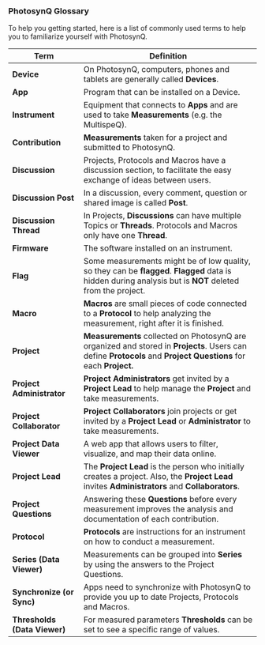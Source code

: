 ### PhotosynQ Glossary
To help you getting started, here is a list of commonly used terms to help you to familiarize yourself with PhotosynQ.

| Term | Definition |
|---|-------------------------------------------------------|
| **Device** | On PhotosynQ, computers, phones and tablets are generally called **Devices**. |
| **App** | Program that can be installed on a Device. |
| **Instrument** | Equipment that connects to **Apps** and are used to take **Measurements** (e.g. the MultispeQ). |
| **Contribution** | **Measurements** taken for a project and submitted to PhotosynQ. |
| **Discussion** | Projects, Protocols and Macros have a discussion section, to facilitate the easy exchange of ideas between users. |
| **Discussion Post** | In a discussion, every comment, question or shared image is called **Post**. |
| **Discussion Thread** | In Projects, **Discussions** can have multiple Topics or **Threads**. Protocols and Macros only have one **Thread**. |
| **Firmware** | The software installed on an instrument. |
| **Flag** | Some measurements might be of low quality, so they can be **flagged**. **Flagged** data is hidden during analysis but is **NOT** deleted from the project. |
| **Macro** | **Macros** are small pieces of code connected to a **Protocol** to help analyzing the measurement, right after it is finished. |
| **Project** | **Measurements** collected on PhotosynQ are organized and stored in **Projects**. Users can define **Protocols** and **Project Questions** for each **Project.**  |
| **Project Administrator** | **Project Administrators** get invited by a **Project Lead** to help manage the **Project** and take measurements. |
| **Project Collaborator** | **Project Collaborators** join projects or get invited by a **Project Lead** or **Administrator** to take measurements. |
| **Project Data Viewer** | A web app that allows users to filter, visualize, and map their data online.  |
| **Project Lead** | The **Project Lead** is the person who initially creates a project. Also, the **Project Lead** invites **Administrators** and **Collaborators**. |
| **Project Questions** | Answering these **Questions** before every measurement improves the analysis and documentation of each contribution. |
| **Protocol** | **Protocols** are instructions for an instrument on how to conduct a measurement. |
| **Series (Data Viewer)** | Measurements can be grouped into **Series** by using the answers to the Project Questions. |
| **Synchronize (or Sync)** | Apps need to synchronize with PhotosynQ to provide you up to date Projects, Protocols and Macros. |
| **Thresholds (Data Viewer)** | For measured parameters **Thresholds** can be set to see a specific range of values. |
